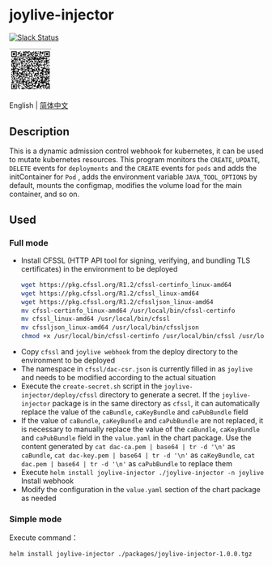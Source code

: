# joylive-injector

[![Slack Status](https://img.shields.io/badge/slack-join_chat-white.svg?logo=slack&style=social)](https://joylivehq.slack.com)

<img src="docs/image/weixin.jpg" alt="pic" style="zoom:33%;" />

English | [简体中文](./README-zh.md)

## Description
This is a dynamic admission control webhook for kubernetes, it can be used to mutate kubernetes resources.
This program monitors the `CREATE`, `UPDATE`, `DELETE` events for `deployments` and the `CREATE` events for `pods` and adds the initContainer for `Pod` , adds the environment variable `JAVA_TOOL_OPTIONS` by default, mounts the configmap, modifies the volume load for the main container, and so on.

## Used
### Full mode
- Install CFSSL (HTTP API tool for signing, verifying, and bundling TLS certificates) in the environment to be deployed
    ```bash
    wget https://pkg.cfssl.org/R1.2/cfssl-certinfo_linux-amd64
    wget https://pkg.cfssl.org/R1.2/cfssl_linux-amd64
    wget https://pkg.cfssl.org/R1.2/cfssljson_linux-amd64 
    mv cfssl-certinfo_linux-amd64 /usr/local/bin/cfssl-certinfo 
    mv cfssl_linux-amd64 /usr/local/bin/cfssl
    mv cfssljson_linux-amd64 /usr/local/bin/cfssljson
    chmod +x /usr/local/bin/cfssl-certinfo /usr/local/bin/cfssl /usr/local/bin/cfssljson
    ```
- Copy `cfssl` and `joylive webhook` from the deploy directory to the environment to be deployed
- The namespace in `cfssl/dac-csr.json` is currently filled in as `joylive` and needs to be modified according to the actual situation
- Execute the `create-secret.sh` script in the `joylive-injector/deploy/cfssl` directory to generate a secret. If the `joylive-injector` package is in the same directory as `cfssl`, it can automatically replace the value of the `caBundle`, `caKeyBundle` and `caPubBundle` field
- If the value of `caBundle`, `caKeyBundle` and `caPubBundle` are not replaced, it is necessary to manually replace the value of the `caBundle`, `caKeyBundle` and `caPubBundle` field in the `value.yaml` in the chart package. Use the content generated by `cat dac-ca.pem | base64 | tr -d '\n'` as `caBundle`, `cat dac-key.pem | base64 | tr -d '\n'` as `caKeyBundle`, `cat dac.pem | base64 | tr -d '\n'` as `caPubBundle` to replace them
- Execute `helm install joylive-injector ./joylive-injector -n joylive` Install webhook
- Modify the configuration in the `value.yaml` section of the chart package as needed

### Simple mode
Execute command：
```bash
helm install joylive-injector ./packages/joylive-injector-1.0.0.tgz 
```